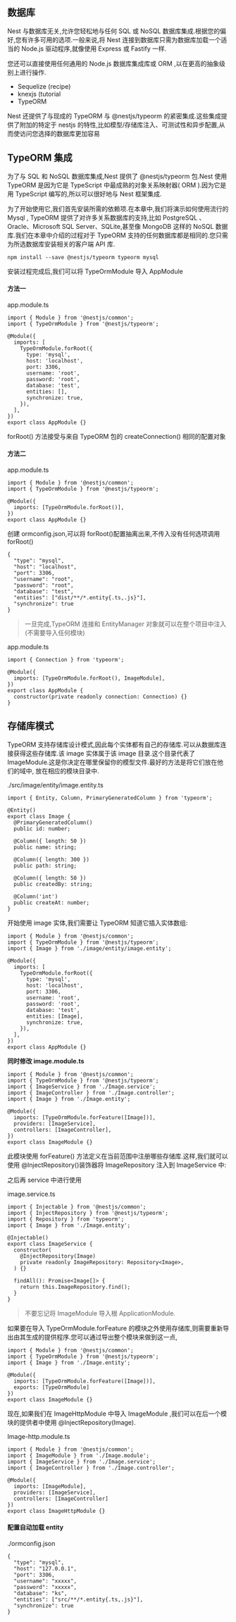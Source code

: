 ## 数据库

Nest 与数据库无关,允许您轻松地与任何 SQL 或 NoSQL 数据库集成.根据您的偏好,您有许多可用的选项.一般来说,将 Nest 连接到数据库只需为数据库加载一个适当的 Node.js 驱动程序,就像使用 Express 或 Fastify 一样.

您还可以直接使用任何通用的 Node.js 数据库集成库或 ORM ,以在更高的抽象级别上进行操作.

- Sequelize (recipe)
- knexjs (tutorial
- TypeORM

Nest 还提供了与现成的 TypeORM 与 @nestjs/typeorm 的紧密集成.这些集成提供了附加的特定于 nestjs 的特性,比如模型/存储库注入、可测试性和异步配置,从而使访问您选择的数据库更加容易

## TypeORM 集成

为了与 SQL 和 NoSQL 数据库集成,Nest 提供了 @nestjs/typeorm 包.Nest 使用 TypeORM 是因为它是 TypeScript 中最成熟的对象关系映射器( ORM ).因为它是用 TypeScript 编写的,所以可以很好地与 Nest 框架集成.

为了开始使用它,我们首先安装所需的依赖项.在本章中,我们将演示如何使用流行的 Mysql , TypeORM 提供了对许多关系数据库的支持,比如 PostgreSQL 、Oracle、Microsoft SQL Server、SQLite,甚至像 MongoDB 这样的 NoSQL 数据库.我们在本章中介绍的过程对于 TypeORM 支持的任何数据库都是相同的.您只需为所选数据库安装相关的客户端 API 库.

```
npm install --save @nestjs/typeorm typeorm mysql
```

安装过程完成后,我们可以将 TypeOrmModule 导入 AppModule

#### 方法一

app.module.ts

```
import { Module } from '@nestjs/common';
import { TypeOrmModule } from '@nestjs/typeorm';

@Module({
  imports: [
    TypeOrmModule.forRoot({
      type: 'mysql',
      host: 'localhost',
      port: 3306,
      username: 'root',
      password: 'root',
      database: 'test',
      entities: [],
      synchronize: true,
    }),
  ],
})
export class AppModule {}
```

forRoot() 方法接受与来自 TypeORM 包的 createConnection() 相同的配置对象

#### 方法二

app.module.ts

```
import { Module } from '@nestjs/common';
import { TypeOrmModule } from '@nestjs/typeorm';

@Module({
  imports: [TypeOrmModule.forRoot()],
})
export class AppModule {}
```

创建 ormconfig.json,可以将 forRoot()配置抽离出来,不传入没有任何选项调用 forRoot()

```
{
  "type": "mysql",
  "host": "localhost",
  "port": 3306,
  "username": "root",
  "password": "root",
  "database": "test",
  "entities": ["dist/**/*.entity{.ts,.js}"],
  "synchronize": true
}
```

> 一旦完成,TypeORM 连接和 EntityManager 对象就可以在整个项目中注入(不需要导入任何模块)

app.module.ts

```
import { Connection } from 'typeorm';

@Module({
  imports: [TypeOrmModule.forRoot(), ImageModule],
})
export class AppModule {
  constructor(private readonly connection: Connection) {}
}
```

## 存储库模式

TypeORM 支持存储库设计模式,因此每个实体都有自己的存储库.可以从数据库连接获得这些存储库.该 image 实体属于该 image 目录.这个目录代表了 ImageModule.这是你决定在哪里保留你的模型文件.最好的方法是将它们放在他们的域中, 放在相应的模块目录中.

./src/image/entity/image.entity.ts

```
import { Entity, Column, PrimaryGeneratedColumn } from 'typeorm';

@Entity()
export class Image {
  @PrimaryGeneratedColumn()
  public id: number;

  @Column({ length: 50 })
  public name: string;

  @Column({ length: 300 })
  public path: string;

  @Column({ length: 50 })
  public createdBy: string;

  @Column('int')
  public createAt: number;
}
```

开始使用 image 实体,我们需要让 TypeORM 知道它插入实体数组:

```
import { Module } from '@nestjs/common';
import { TypeOrmModule } from '@nestjs/typeorm';
import { Image } from './image/entity/image.entity';

@Module({
  imports: [
    TypeOrmModule.forRoot({
      type: 'mysql',
      host: 'localhost',
      port: 3306,
      username: 'root',
      password: 'root',
      database: 'test',
      entities: [Image],
      synchronize: true,
    }),
  ],
})
export class AppModule {}
```

**同时修改 image.module.ts**

```
import { Module } from '@nestjs/common';
import { TypeOrmModule } from '@nestjs/typeorm';
import { ImageService } from './Image.service';
import { ImageController } from './Image.controller';
import { Image } from './Image.entity';

@Module({
  imports: [TypeOrmModule.forFeature([Image])],
  providers: [ImageService],
  controllers: [ImageController],
})
export class ImageModule {}

```

此模块使用 forFeature() 方法定义在当前范围中注册哪些存储库.这样,我们就可以使用 @InjectRepository()装饰器将 ImageRepository 注入到 ImageService 中:

之后再 service 中进行使用

image.service.ts

```
import { Injectable } from '@nestjs/common';
import { InjectRepository } from '@nestjs/typeorm';
import { Repository } from 'typeorm';
import { Image } from './Image.entity';

@Injectable()
export class ImageService {
  constructor(
    @InjectRepository(Image)
    private readonly ImageRepository: Repository<Image>,
  ) {}

  findAll(): Promise<Image[]> {
    return this.ImageRepository.find();
  }
}

```

> 不要忘记将 ImageModule 导入根 ApplicationModule.

如果要在导入 TypeOrmModule.forFeature 的模块之外使用存储库,则需要重新导出由其生成的提供程序.您可以通过导出整个模块来做到这一点,

```
import { Module } from '@nestjs/common';
import { TypeOrmModule } from '@nestjs/typeorm';
import { Image } from './Image.entity';

@Module({
  imports: [TypeOrmModule.forFeature([Image])],
  exports: [TypeOrmModule]
})
export class ImageModule {}
```

现在,如果我们在 ImageHttpModule 中导入 ImageModule ,我们可以在后一个模块的提供者中使用 @InjectRepository(Image).

Image-http.module.ts

```
import { Module } from '@nestjs/common';
import { ImageModule } from './Image.module';
import { ImageService } from './Image.service';
import { ImageController } from './Image.controller';

@Module({
  imports: [ImageModule],
  providers: [ImageService],
  controllers: [ImageController]
})
export class ImageHttpModule {}
```

#### 配置自动加载 entity

./ormconfig.json

```
{
  "type": "mysql",
  "host": "127.0.0.1",
  "port": 3306,
  "username": "xxxxx",
  "password": "xxxxx",
  "database": "ks",
  "entities": ["src/**/*.entity{.ts,.js}"],
  "synchronize": true
}
```
